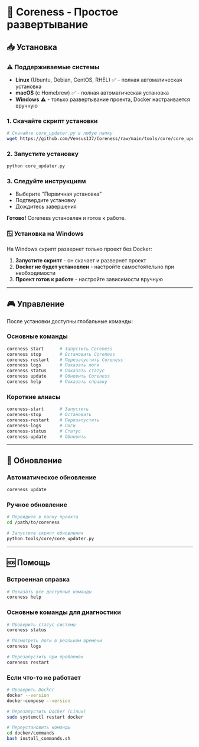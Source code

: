 # 🚀 Coreness - Простое развертывание

## 📥 Установка

### ⚠️ Поддерживаемые системы
- **Linux** (Ubuntu, Debian, CentOS, RHEL) ✅ - полная автоматическая установка
- **macOS** (с Homebrew) ✅ - полная автоматическая установка  
- **Windows** ⚠️ - только развертывание проекта, Docker настраивается вручную

### 1. Скачайте скрипт установки
```bash
# Скачайте core_updater.py в любую папку
wget https://github.com/Vensus137/Coreness/raw/main/tools/core/core_updater.py
```

### 2. Запустите установку
```bash
python core_updater.py
```

### 3. Следуйте инструкциям
- Выберите "Первичная установка"
- Подтвердите установку
- Дождитесь завершения

**Готово!** Coreness установлен и готов к работе.

### 🪟 Установка на Windows
На Windows скрипт развернет только проект без Docker:

1. **Запустите скрипт** - он скачает и развернет проект
2. **Docker не будет установлен** - настройте самостоятельно при необходимости
3. **Проект готов к работе** - настройте зависимости вручную

---

## 🎮 Управление

После установки доступны глобальные команды:

### Основные команды
```bash
coreness start      # Запустить Coreness
coreness stop       # Остановить Coreness
coreness restart    # Перезапустить Coreness
coreness logs       # Показать логи
coreness status     # Показать статус
coreness update     # Обновить Coreness
coreness help       # Показать справку
```

### Короткие алиасы
```bash
coreness-start      # Запустить
coreness-stop       # Остановить
coreness-restart    # Перезапустить
coreness-logs       # Логи
coreness-status     # Статус
coreness-update     # Обновить
```

---

## 🔄 Обновление

### Автоматическое обновление
```bash
coreness update
```

### Ручное обновление
```bash
# Перейдите в папку проекта
cd /path/to/coreness

# Запустите скрипт обновления
python tools/core/core_updater.py
```

---

## 🆘 Помощь

### Встроенная справка
```bash
# Показать все доступные команды
coreness help
```

### Основные команды для диагностики
```bash
# Проверить статус системы
coreness status

# Посмотреть логи в реальном времени
coreness logs

# Перезапустить при проблемах
coreness restart
```

### Если что-то не работает
```bash
# Проверить Docker
docker --version
docker-compose --version

# Перезапустить Docker (Linux)
sudo systemctl restart docker

# Переустановить команды
cd docker/commands
bash install_commands.sh
```